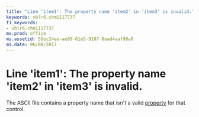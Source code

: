 ```yaml
---
title: "Line 'item1': The property name 'item2' in 'item3' is invalid."
keywords: vblr6.chm1117737
f1_keywords:
- vblr6.chm1117737
ms.prod: office
ms.assetid: 56ec24ee-ae89-61e5-9107-8ead4aaf98a0
ms.date: 06/08/2017
---
```



# Line 'item1': The property name 'item2' in 'item3' is invalid.

The ASCII file contains a property name that isn't a valid [property](vbe-glossary.md) for that control.


